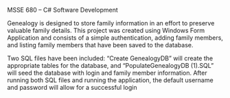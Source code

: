 MSSE 680 – C# Software Development

Genealogy is designed to store family information in an effort to preserve valuable family details.  This project was created using Windows Form Application and consists of a simple authentication, adding family members, and listing family members that have been saved to the database.

Two SQL files have been included: “Create GenealogyDB” will create the appropriate tables for the database, and “PopulateGenealogyDB (1).SQL” will seed the database with login and family member information.  After running both SQL files and running the application, the default username and password will allow for a successful login
